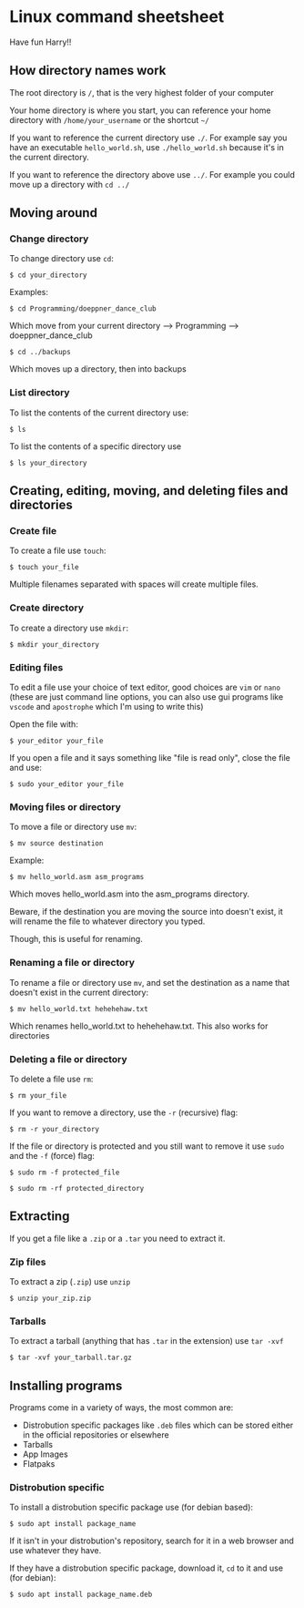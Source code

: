# Linux command sheetsheet
Have fun Harry!!

## How directory names work
The root directory is `/`, that is the very highest folder of your computer

Your home directory is where you start, you can reference your home directory with `/home/your_username` or the shortcut `~/`

If you want to reference the current directory use `./`. For example say you have an executable `hello_world.sh`, use `./hello_world.sh` because it's in the current directory.

If you want to reference the directory above use `../`. For example you could move up a directory with `cd ../`
## Moving around
### Change directory
To change directory use `cd`:
```
$ cd your_directory
```
Examples:
```
$ cd Programming/doeppner_dance_club
```
Which move from your current directory --> Programming --> doeppner_dance_club
```
$ cd ../backups
```
Which moves up a directory, then into backups
### List directory
To list the contents of the current directory use:
```
$ ls
```
To list the contents of a specific directory use
```
$ ls your_directory
```
## Creating, editing, moving, and deleting files and directories
### Create file
To create a file use `touch`:
```
$ touch your_file
```
Multiple filenames separated with spaces will create multiple files.
### Create directory
To create a directory use `mkdir`:
```
$ mkdir your_directory
```
### Editing files
To edit a file use your choice of text editor, good choices are `vim` or `nano` (these are just command line options, you can also use gui programs like `vscode` and `apostrophe` which I'm using to write this)

Open the file with:
```
$ your_editor your_file
```
If you open a file and it says something like "file is read only", close the file and use:
```
$ sudo your_editor your_file
```
### Moving files or directory
To move a file or directory use `mv`:
```
$ mv source destination
```
Example:
```
$ mv hello_world.asm asm_programs
```
Which moves hello_world.asm into the asm_programs directory.

Beware, if the destination you are moving the source into doesn't exist, it will rename the file to whatever directory you typed.

Though, this is useful for renaming.
### Renaming a file or directory
To rename a file or directory use `mv`, and set the destination as a name that doesn't exist in the current directory:
```
$ mv hello_world.txt hehehehaw.txt
```
Which renames hello_world.txt to hehehehaw.txt. This also works for directories
### Deleting a file or directory
To delete a file use `rm`:
```
$ rm your_file
```
If you want to remove a directory, use the `-r` (recursive) flag:
```
$ rm -r your_directory
```
If the file or directory is protected and you still want to remove it use `sudo` and the `-f` (force) flag:
```
$ sudo rm -f protected_file
```
```
$ sudo rm -rf protected_directory
```
## Extracting
If you get a file like a `.zip` or a `.tar` you need to extract it.

### Zip files
To extract a zip (`.zip`) use `unzip`
```
$ unzip your_zip.zip
```
### Tarballs
To extract a tarball (anything that has `.tar` in the extension) use `tar -xvf`
```
$ tar -xvf your_tarball.tar.gz
```
## Installing programs
Programs come in a variety of ways, the most common are:
- Distrobution specific packages like `.deb` files which can be stored either in the official repositories or elsewhere
- Tarballs
- App Images
- Flatpaks
### Distrobution specific
To install a distrobution specific package use (for debian based):
```
$ sudo apt install package_name
```
If it isn't in your distrobution's repository, search for it in a web browser and use whatever they have.

If they have a distrobution specific package, download it, `cd` to it and use (for debian):
```
$ sudo apt install package_name.deb
```
